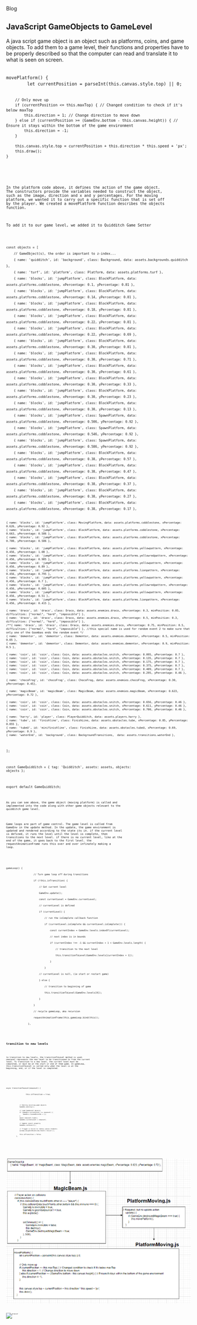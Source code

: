 Blog

## JavaScript GameObjects to GameLevel

A java script game object is an object such as platforms, coins, and game objects. To add them to a game level, their functions and properties have to be properly described so that the computer can read and translate it to what is seen on screen. 

<code>
movePlatform() {
        let currentPosition = parseInt(this.canvas.style.top) || 0;

        // Only move up
        if (currentPosition <= this.maxTop) { // Changed condition to check if it's below maxTop
            this.direction = 1; // Change direction to move down
        } else if (currentPosition >= (GameEnv.bottom - this.canvas.height)) { // Ensure it stays within the bottom of the game environment
            this.direction = -1;
        }

        this.canvas.style.top = currentPosition + this.direction * this.speed + 'px';
        this.draw();
    }
<code>

In the platform code above, it defines the action of the game object. The constructors provide the variables needed to construct the object, such as the image, direction and x and y percentages. For the moving platform, we wanted it to carry out a specific function that is set off by the player. We created a movePlatform function describes the objects function. 

To add it to our game level, we added it to Quidditch Game Setter

<code>
const objects = [
    // GameObject(s), the order is important to z-index...
    { name: 'quidditch', id: 'background', class: Background, data: assets.backgrounds.quidditch },
    { name: 'turf', id: 'platform', class: Platform, data: assets.platforms.turf },
    { name: 'blocks', id: 'jumpPlatform', class: BlockPlatform, data: assets.platforms.cobblestone, xPercentage: 0.1, yPercentage: 0.81 },
    { name: 'blocks', id: 'jumpPlatform', class: BlockPlatform, data: assets.platforms.cobblestone, xPercentage: 0.14, yPercentage: 0.81 },
    { name: 'blocks', id: 'jumpPlatform', class: BlockPlatform, data: assets.platforms.cobblestone, xPercentage: 0.18, yPercentage: 0.81 },
    { name: 'blocks', id: 'jumpPlatform', class: BlockPlatform, data: assets.platforms.cobblestone, xPercentage: 0.22, yPercentage: 0.81 },
    { name: 'blocks', id: 'jumpPlatform', class: BlockPlatform, data: assets.platforms.cobblestone, xPercentage: 0.22, yPercentage: 0.69 },
    { name: 'blocks', id: 'jumpPlatform', class: BlockPlatform, data: assets.platforms.cobblestone, xPercentage: 0.30, yPercentage: 0.81 },
    { name: 'blocks', id: 'jumpPlatform', class: BlockPlatform, data: assets.platforms.cobblestone, xPercentage: 0.30, yPercentage: 0.71 },
    { name: 'blocks', id: 'jumpPlatform', class: BlockPlatform, data: assets.platforms.cobblestone, xPercentage: 0.30, yPercentage: 0.61 },
    { name: 'blocks', id: 'jumpPlatform', class: BlockPlatform, data: assets.platforms.cobblestone, xPercentage: 0.30, yPercentage: 0.33 },
    { name: 'blocks', id: 'jumpPlatform', class: BlockPlatform, data: assets.platforms.cobblestone, xPercentage: 0.30, yPercentage: 0.23 },
    { name: 'blocks', id: 'jumpPlatform', class: BlockPlatform, data: assets.platforms.cobblestone, xPercentage: 0.30, yPercentage: 0.13 },
    { name: 'blocks', id: 'jumpPlatform', class: SpawnPlatform, data: assets.platforms.cobblestone, xPercentage: 0.506, yPercentage: 0.92 },
    { name: 'blocks', id: 'jumpPlatform', class: SpawnPlatform, data: assets.platforms.cobblestone, xPercentage: 0.546, yPercentage: 0.92 },
    { name: 'blocks', id: 'jumpPlatform', class: SpawnPlatform, data: assets.platforms.cobblestone, xPercentage: 0.586, yPercentage: 0.92 },
    { name: 'blocks', id: 'jumpPlatform', class: BlockPlatform, data: assets.platforms.cobblestone, xPercentage: 0.38, yPercentage: 0.57 },
    { name: 'blocks', id: 'jumpPlatform', class: BlockPlatform, data: assets.platforms.cobblestone, xPercentage: 0.38, yPercentage: 0.47 },
    { name: 'blocks', id: 'jumpPlatform', class: BlockPlatform, data: assets.platforms.cobblestone, xPercentage: 0.38, yPercentage: 0.37 },
    { name: 'blocks', id: 'jumpPlatform', class: BlockPlatform, data: assets.platforms.cobblestone, xPercentage: 0.38, yPercentage: 0.27 },
    { name: 'blocks', id: 'jumpPlatform', class: BlockPlatform, data: assets.platforms.cobblestone, xPercentage: 0.38, yPercentage: 0.17 },

    { name: 'blocks', id: 'jumpPlatform', class: MovingPlatform, data: assets.platforms.cobblestone, xPercentage: 0.626, yPercentage: 0.92 },
    { name: 'blocks', id: 'jumpPlatform', class: BlockPlatform, data: assets.platforms.cobblestone, xPercentage: 0.663, yPercentage: 0.586 },
    { name: 'blocks', id: 'jumpPlatform', class: BlockPlatform, data: assets.platforms.cobblestone, xPercentage: 0.700, yPercentage: 0.586 },

    { name: 'blocks', id: 'jumpPlatform', class: BlockPlatform, data: assets.platforms.yellowpattern, xPercentage: 0.456, yPercentage: 1.08 },
    { name: 'blocks', id: 'jumpPlatform', class: BlockPlatform, data: assets.platforms.yellowredpattern, xPercentage: 0.456, yPercentage: 0.985 },
    { name: 'blocks', id: 'jumpPlatform', class: BlockPlatform, data: assets.platforms.yellowpattern, xPercentage: 0.456, yPercentage: 0.89 },
    { name: 'blocks', id: 'jumpPlatform', class: BlockPlatform, data: assets.platforms.lionpattern, xPercentage: 0.456, yPercentage: 0.795 },
    { name: 'blocks', id: 'jumpPlatform', class: BlockPlatform, data: assets.platforms.yellowpattern, xPercentage: 0.456, yPercentage: 0.7 },
    { name: 'blocks', id: 'jumpPlatform', class: BlockPlatform, data: assets.platforms.yellowredpattern, xPercentage: 0.456, yPercentage: 0.605 },
    { name: 'blocks', id: 'jumpPlatform', class: BlockPlatform, data: assets.platforms.yellowpattern, xPercentage: 0.456, yPercentage: 0.51 },
    { name: 'blocks', id: 'jumpPlatform', class: BlockPlatform, data: assets.platforms.lionpattern, xPercentage: 0.456, yPercentage: 0.415 },

    { name: 'draco', id: 'draco', class: Draco, data: assets.enemies.draco, xPercentage: 0.3, minPosition: 0.05, difficulties: ["normal", "hard", "impossible"] },
    { name: 'draco', id: 'draco', class: Draco, data: assets.enemies.draco, xPercentage: 0.5, minPosition: 0.3, difficulties: ["normal", "hard", "impossible"] },
    /**{ name: 'draco', id: 'draco', class: Draco, data: assets.enemies.draco, xPercentage: 0.75, minPosition: 0.5, difficulties: ["normal", "hard", "impossible"] }, //this special name is used for random event 2 to make sure that only one of the Goombas ends the random event */
    { name: 'dementor', id: 'dementor', class: Dementor, data: assets.enemies.dementor, xPercentage: 0.5, minPosition: 0.05 },
    { name: 'dementor', id: 'dementor', class: Dementor, data: assets.enemies.dementor, xPercentage: 0.9, minPosition: 0.5 },

    { name: 'coin', id: 'coin', class: Coin, data: assets.obstacles.snitch, xPercentage: 0.095, yPercentage: 0.7 },
    { name: 'coin', id: 'coin', class: Coin, data: assets.obstacles.snitch, xPercentage: 0.135, yPercentage: 0.7 },
    { name: 'coin', id: 'coin', class: Coin, data: assets.obstacles.snitch, xPercentage: 0.175, yPercentage: 0.7 },
    { name: 'coin', id: 'coin', class: Coin, data: assets.obstacles.snitch, xPercentage: 0.375, yPercentage: 0.7 },
    { name: 'coin', id: 'coin', class: Coin, data: assets.obstacles.snitch, xPercentage: 0.409, yPercentage: 0.7 },
    { name: 'coin', id: 'coin', class: Coin, data: assets.obstacles.snitch, xPercentage: 0.295, yPercentage: 0.46 },

    { name: 'chocoFrog', id: 'chocoFrog', class: ChocoFrog, data: assets.enemies.chocoFrog, xPercentage: 0.30, yPercentage: 0.45},

    { name: 'magicBeam', id: 'magicBeam', class: MagicBeam, data: assets.enemies.magicBeam, xPercentage: 0.623, yPercentage: 0.72 },

    { name: 'coin', id: 'coin', class: Coin, data: assets.obstacles.snitch, xPercentage: 0.656, yPercentage: 0.46 },
    { name: 'coin', id: 'coin', class: Coin, data: assets.obstacles.snitch, xPercentage: 0.611, yPercentage: 0.46 },
    { name: 'coin', id: 'coin', class: Coin, data: assets.obstacles.snitch, xPercentage: 0.700, yPercentage: 0.46 },

    { name: 'harry', id: 'player', class: PlayerQuidditch, data: assets.players.harry },
    { name: 'tube', id: 'finishline', class: FinishLine, data: assets.obstacles.tube, xPercentage: 0.85, yPercentage: 0.855 },
    { name: 'tubeU', id: 'minifinishline', class: FinishLine, data: assets.obstacles.tubeU, xPercentage: 0.69, yPercentage: 0.9 },
    { name: 'waterEnd', id: 'background', class: BackgroundTransitions,  data: assets.transitions.waterEnd },
  ];

  const GameQuidditch = {
    tag: 'Quidditch',
    assets: assets,
    objects: objects
  };

export default GameQuidditch;
<code>

As you can see above, the game object (moving platform) is called and implemented into the code along with other game objects relevant to the quidditch game level. 


Game loops are part of game control. The game level is called from GameEnv in the update method. In the update, the game environment is updated and rendered according to the state its in. if the current level is defined, it runs the level until the level is complete, then transitions to the next level. if there is no current level, like at the end of the game, it goes back to the first level. the requestAnimationFrame runs this over and over infinately making a loop. 

<code>
gameLoop() {
                    // Turn game loop off during transitions
                    if (!this.inTransition) {
                        // Get current level
                        GameEnv.update();
                        const currentLevel = GameEnv.currentLevel;
                        // currentLevel is defined
                        if (currentLevel) {
                            // run the isComplete callback function
                            if (currentLevel.isComplete && currentLevel.isComplete()) {
                                const currentIndex = GameEnv.levels.indexOf(currentLevel);
                                // next index is in bounds
                                if (currentIndex !== -1 && currentIndex + 1 < GameEnv.levels.length) {
                                    // transition to the next level
                                    this.transitionToLevel(GameEnv.levels[currentIndex + 1]);
                                } 
                            }
                        // currentLevel is null, (ie start or restart game)
                        } else {
                            // transition to beginning of game
                            this.transitionToLevel(GameEnv.levels[0]);
                        }
                    }
                    // recycle gameLoop, aka recursion
                    requestAnimationFrame(this.gameLoop.bind(this));  
                },
<code>       
        
## transition to new levels

to transition to new levels, the transitionToLevel method is used. newLevel represents the new level to be transitioned to from the current level. To transition to a new level, the current level must be completed, or must be at the start or end of them game. In gameLoop, this.transitionToLevel is called only when the level is at the beginning, end, or if the level is completed. 


<code>
async transitionToLevel(newLevel) {
                    this.inTransition = true;

                    // Destroy existing game objects
                    GameEnv.destroy();

                    // Load GameLevel objects
                    if (GameEnv.currentLevel !== newLevel) {
                        GameEnv.claimedCoinIds = [];
                    }
                    await newLevel.load();
                    GameEnv.currentLevel = newLevel;

                    // Update invert property
                    GameEnv.setInvert();
                    
                    // Trigger a resize to redraw canvas elements
                    window.dispatchEvent(new Event('resize'));

                    this.inTransition = false;
                },
<code>

![drawio](<../images/image (1).png>)


![drawio2](<../images/Screenshot 2024-05-21 at 12.57.40 PM.png>)
